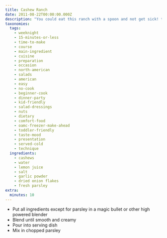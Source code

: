 ```yaml
---
title: Cashew Ranch
date: 2011-08-22T00:00:00.000Z
description: "You could eat this ranch with a spoon and not get sick! the fat and creaminess comes from blended cashews. its so easy to whip up too!\r\n\r\nnote: if you can only get the cashews that are broken up in pieces, they are a little drier than the whole ones, so i would consider soaking them for 2-4 hours. this is also a good idea if you don't have a strong blender, but i find my magic bullet works just great!"
taxonomies:
  tags:
    - weeknight
    - 15-minutes-or-less
    - time-to-make
    - course
    - main-ingredient
    - cuisine
    - preparation
    - occasion
    - north-american
    - salads
    - american
    - easy
    - no-cook
    - beginner-cook
    - dinner-party
    - kid-friendly
    - salad-dressings
    - nuts
    - dietary
    - comfort-food
    - oamc-freezer-make-ahead
    - toddler-friendly
    - taste-mood
    - presentation
    - served-cold
    - technique
  ingredients:
    - cashews
    - water
    - lemon juice
    - salt
    - garlic powder
    - dried onion flakes
    - fresh parsley
extra:
  minutes: 10
---
```

 - Put all ingredients except for parsley in a magic bullet or other high powered blender
 - Blend until smooth and creamy
 - Pour into serving dish
 - Mix in chopped parsley

